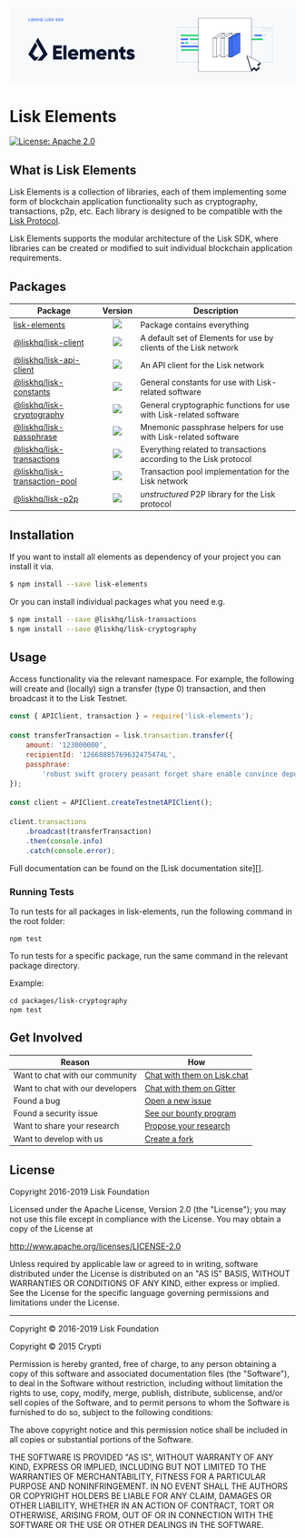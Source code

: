 ![Logo](../docs/assets/banner_elements.png)

# Lisk Elements

[![License: Apache 2.0](https://img.shields.io/badge/License-Apache%202.0-blue.svg)](http://www.apache.org/licenses/LICENSE-2.0)

## What is Lisk Elements

Lisk Elements is a collection of libraries, each of them implementing some form of blockchain application functionality such as cryptography, transactions, p2p, etc. Each library is designed to be compatible with the [Lisk Protocol](https://lisk.io/documentation/lisk-protocol).

Lisk Elements supports the modular architecture of the Lisk SDK, where libraries can be created or modified to suit individual blockchain application requirements.

## Packages

| Package                                                          |                                                        Version                                                        | Description                                                        |
| ---------------------------------------------------------------- | :-------------------------------------------------------------------------------------------------------------------: | ------------------------------------------------------------------ |
| [lisk-elements](/elements/lisk-elements)                         |         [![](https://img.shields.io/badge/npm-v2.4.0-green.svg)](https://www.npmjs.com/package/lisk-elements)         | Package contains everything                                        |
| [@liskhq/lisk-client](/elements/lisk-client)                     |      [![](https://img.shields.io/badge/npm-v2.3.1-green.svg)](https://www.npmjs.com/package/@liskhq/lisk-client)      | A default set of Elements for use by clients of the Lisk network   |
| [@liskhq/lisk-api-client](/elements/lisk-api-client)             |    [![](https://img.shields.io/badge/npm-v2.0.3-green.svg)](https://www.npmjs.com/package/@liskhq/lisk-api-client)    | An API client for the Lisk network                                 |
| [@liskhq/lisk-constants](/elements/lisk-constants)               |    [![](https://img.shields.io/badge/npm-v1.2.3-green.svg)](https://www.npmjs.com/package/@liskhq/lisk-constants)     | General constants for use with Lisk-related software               |
| [@liskhq/lisk-cryptography](/elements/lisk-cryptography)         |   [![](https://img.shields.io/badge/npm-v2.3.0-green.svg)](https://www.npmjs.com/package/@liskhq/lisk-cryptography)   | General cryptographic functions for use with Lisk-related software |
| [@liskhq/lisk-passphrase](/elements/lisk-passphrase)             |    [![](https://img.shields.io/badge/npm-v2.0.3-green.svg)](https://www.npmjs.com/package/@liskhq/lisk-passphrase)    | Mnemonic passphrase helpers for use with Lisk-related software     |
| [@liskhq/lisk-transactions](/elements/lisk-transactions)         |   [![](https://img.shields.io/badge/npm-v2.3.1-green.svg)](https://www.npmjs.com/package/@liskhq/lisk-transactions)   | Everything related to transactions according to the Lisk protocol  |
| [@liskhq/lisk-transaction-pool](/elements/lisk-transaction-pool) | [![](https://img.shields.io/badge/npm-v0.2.0-green.svg)](https://www.npmjs.com/package/@liskhq/lisk-transaction-pool) | Transaction pool implementation for the Lisk network               |
| [@liskhq/lisk-p2p](/elements/lisk-p2p)                           |       [![](https://img.shields.io/badge/npm-v0.3.3-green.svg)](https://www.npmjs.com/package/@liskhq/lisk-p2p)        | _unstructured_ P2P library for the Lisk protocol                   |

## Installation

If you want to install all elements as dependency of your project you can install it via.

```sh
$ npm install --save lisk-elements
```

Or you can install individual packages what you need e.g.

```sh
$ npm install --save @liskhq/lisk-transactions
$ npm install --save @liskhq/lisk-cryptography
```

## Usage

Access functionality via the relevant namespace. For example, the following will create and (locally) sign a transfer (type 0) transaction, and then broadcast it to the Lisk Testnet.

```js
const { APIClient, transaction } = require('lisk-elements');

const transferTransaction = lisk.transaction.transfer({
	amount: '123000000',
	recipientId: '12668885769632475474L',
	passphrase:
		'robust swift grocery peasant forget share enable convince deputy road keep cheap',
});

const client = APIClient.createTestnetAPIClient();

client.transactions
	.broadcast(transferTransaction)
	.then(console.info)
	.catch(console.error);
```

Full documentation can be found on the [Lisk documentation site][].

### Running Tests

To run tests for all packages in lisk-elements, run the following command in the root folder:

```
npm test
```

To run tests for a specific package, run the same command in the relevant package directory.

Example:

```
cd packages/lisk-cryptography
npm test
```

## Get Involved

| Reason                           | How                                                                                            |
| -------------------------------- | ---------------------------------------------------------------------------------------------- |
| Want to chat with our community  | [Chat with them on Lisk.chat](http://lisk.chat)                                                |
| Want to chat with our developers | [Chat with them on Gitter](https://gitter.im/LiskHQ/lisk)                                      |
| Found a bug                      | [Open a new issue](https://github.com/LiskHQ/lisk/issues/new)                                  |
| Found a security issue           | [See our bounty program](https://blog.lisk.io/announcing-lisk-bug-bounty-program-5895bdd46ed4) |
| Want to share your research      | [Propose your research](https://research.lisk.io)                                              |
| Want to develop with us          | [Create a fork](https://github.com/LiskHQ/lisk/fork)                                           |

## License

Copyright 2016-2019 Lisk Foundation

Licensed under the Apache License, Version 2.0 (the "License");
you may not use this file except in compliance with the License.
You may obtain a copy of the License at

http://www.apache.org/licenses/LICENSE-2.0

Unless required by applicable law or agreed to in writing, software
distributed under the License is distributed on an "AS IS" BASIS,
WITHOUT WARRANTIES OR CONDITIONS OF ANY KIND, either express or implied.
See the License for the specific language governing permissions and
limitations under the License.

---

Copyright © 2016-2019 Lisk Foundation

Copyright © 2015 Crypti

Permission is hereby granted, free of charge, to any person obtaining a copy of this software and associated documentation files (the "Software"), to deal in the Software without restriction, including without limitation the rights to use, copy, modify, merge, publish, distribute, sublicense, and/or sell copies of the Software, and to permit persons to whom the Software is furnished to do so, subject to the following conditions:

The above copyright notice and this permission notice shall be included in all copies or substantial portions of the Software.

THE SOFTWARE IS PROVIDED "AS IS", WITHOUT WARRANTY OF ANY KIND, EXPRESS OR IMPLIED, INCLUDING BUT NOT LIMITED TO THE WARRANTIES OF MERCHANTABILITY, FITNESS FOR A PARTICULAR PURPOSE AND NONINFRINGEMENT. IN NO EVENT SHALL THE AUTHORS OR COPYRIGHT HOLDERS BE LIABLE FOR ANY CLAIM, DAMAGES OR OTHER LIABILITY, WHETHER IN AN ACTION OF CONTRACT, TORT OR OTHERWISE, ARISING FROM, OUT OF OR IN CONNECTION WITH THE SOFTWARE OR THE USE OR OTHER DEALINGS IN THE SOFTWARE.
